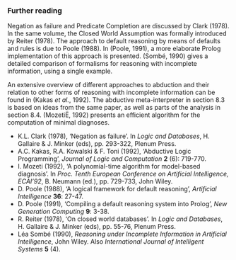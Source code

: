 ### Further reading ###

Negation as failure and Predicate Completion are discussed by Clark (1978). In the same volume, the Closed World Assumption was formally introduced by Reiter (1978). The approach to default reasoning by means of defaults and rules is due to Poole (1988). In (Poole, 1991), a more elaborate Prolog implementation of this approach is presented. (Somb&eacute;, 1990) gives a detailed comparison of formalisms for reasoning with incomplete information, using a single example.

An extensive overview of different approaches to abduction and their relation to other forms of reasoning with incomplete information can be found in (Kakas *et al.*, 1992). The abductive meta-interpreter in section 8.3 is based on ideas from the same paper, as well as parts of the analysis in section 8.4. (Mozeti&Euml;, 1992) presents an efficient algorithm for the computation of minimal diagnoses.

* K.L. Clark (1978), &lsquo;Negation as failure&rsquo;. In *Logic and Databases*, H. Gallaire & J. Minker (eds), pp. 293-322, Plenum Press.
* A.C. Kakas, R.A. Kowalski & F. Toni (1992), &lsquo;Abductive Logic Programming&rsquo;, *Journal of Logic and Computation* **2** (6): 719-770.
* I. Mozeti (1992), &lsquo;A polynomial-time algorithm for model-based diagnosis&rsquo;. In *Proc. Tenth European Conference on Artificial Intelligence, ECAI&rsquo;92*, B. Neumann (ed.), pp. 729-733, John Wiley.
* D. Poole (1988), &lsquo;A logical framework for default reasoning&rsquo;, *Artificial Intelligence* **36**: 27-47.
* D. Poole (1991), &lsquo;Compiling a default reasoning system into Prolog&rsquo;, *New Generation Computing* **9**: 3-38.
* R. Reiter (1978), &lsquo;On closed world databases&rsquo;. In *Logic and Databases*, H. Gallaire & J. Minker (eds), pp. 55-76, Plenum Press.
* L&eacute;a Somb&eacute; (1990), *Reasoning under Incomplete Information in Artificial Intelligence*, John Wiley. Also *International Journal of Intelligent Systems* **5** (4).
